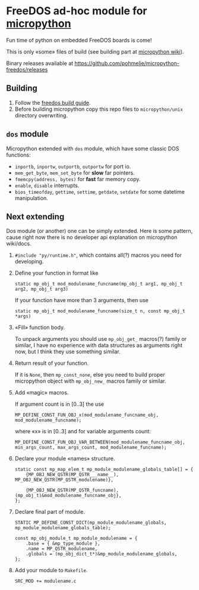 # FreeDOS ad-hoc module for [micropython](https://github.com/micropython/micropython)

Fun time of python on embedded FreeDOS boards is come!

This is only «some» files of build (see building part at [micropython wiki](https://github.com/micropython/micropython/wiki/Building-micropython-for-FreeDOS)).

Binary releases available at https://github.com/pohmelie/micropython-freedos/releases

## Building
1. Follow the [freedos build guide](https://github.com/micropython/micropython/wiki/Building-micropython-for-FreeDOS).
2. Before building micropython copy this repo files to `micropython/unix` directory overwriting.

## `dos` module
Micropython extended with `dos` module, which have some classic DOS functions:
* `inportb`, `inportw`, `outportb`, `outportw` for port io.
* `mem_get_byte`, `mem_set_byte` for **slow** far pointers.
* `fmemcpy(address, bytes)` for **fast** far memory copy.
* `enable`, `disable` interrupts.
* `bios_timeofday`, `gettime`, `settime`, `getdate`, `setdate` for some datetime manipulation.

## Next extending
Dos module (or another) one can be simply extended. Here is some pattern, cause right now there is no developer api explanation on micropython wiki/docs.

1. `#include "py/runtime.h"`, which contains all(?) macros you need for developing.
2. Define your function in format like

    `static mp_obj_t mod_modulename_funcname(mp_obj_t arg1, mp_obj_t arg2, mp_obj_t arg3)`

    If your function have more than 3 arguments, then use

    `static mp_obj_t mod_modulename_funcname(size_t n, const mp_obj_t *args)`

3. «Fill» function body.

    To unpack arguments you should use `mp_obj_get_` macros(?) family or similar, I have no experience with data structures as arguments right now, but I think they use something similar.

4. Return result of your function.

    If it is `None`, then `mp_const_none`, else you need to build proper micropython object with `mp_obj_new_` macros family or similar.

5. Add «magic» macros.

    If argument count is in [0..3] the use

    `MP_DEFINE_CONST_FUN_OBJ_x(mod_modulename_funcname_obj, mod_modulename_funcname);`

    where «x» is in [0..3] and for variable arguments count:

    `MP_DEFINE_CONST_FUN_OBJ_VAR_BETWEEN(mod_modulename_funcname_obj, min_args_count, max_args_count, mod_modulename_funcname);`

6. Declare your module «names» structure.

    ```
    static const mp_map_elem_t mp_module_modulename_globals_table[] = {
        {MP_OBJ_NEW_QSTR(MP_QSTR___name__), MP_OBJ_NEW_QSTR(MP_QSTR_modulename)},

        {MP_OBJ_NEW_QSTR(MP_QSTR_funcname), (mp_obj_t)&mod_modulename_funcname_obj},
    };
    ```

7. Declare final part of module.

    ```
    STATIC MP_DEFINE_CONST_DICT(mp_module_modulename_globals, mp_module_modulename_globals_table);

    const mp_obj_module_t mp_module_modulename = {
        .base = { &mp_type_module },
        .name = MP_QSTR_modulename,
        .globals = (mp_obj_dict_t*)&mp_module_modulename_globals,
    };
    ```
8. Add your module to `Makefile`.

    ```
    SRC_MOD += modulename.c
    ```
